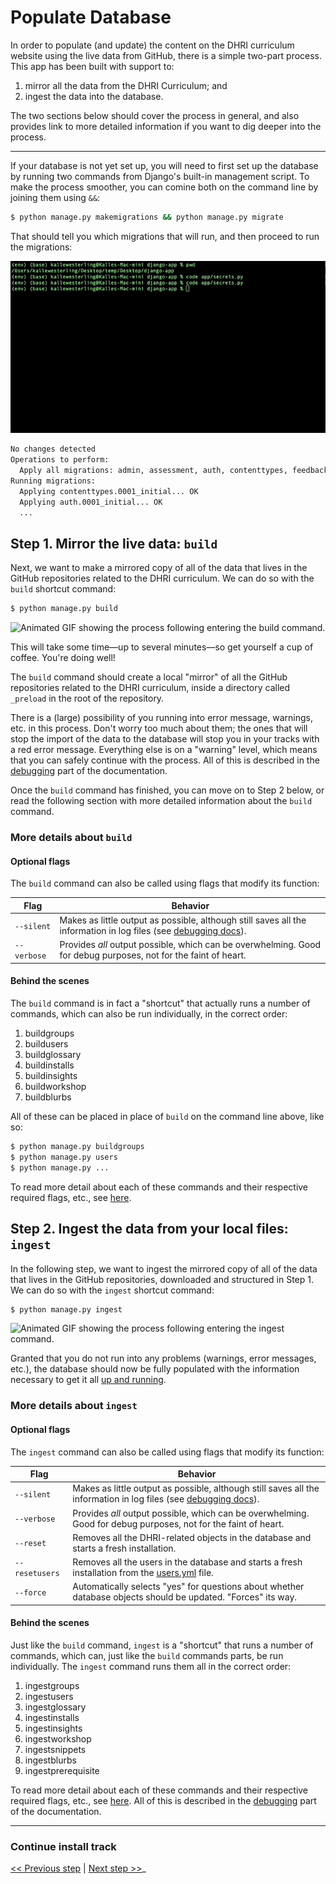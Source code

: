 # Populate Database

In order to populate (and update) the content on the DHRI curriculum website using the live data from GitHub, there is a simple two-part process. This app has been built with support to:

1. mirror all the data from the DHRI Curriculum; and
2. ingest the data into the database.

The two sections below should cover the process in general, and also provides link to more detailed information if you want to dig deeper into the process.

---

If your database is not yet set up, you will need to first set up the database by running two commands from Django's built-in management script. To make the process smoother, you can comine both on the command line by joining them using `&&`:

```sh
$ python manage.py makemigrations && python manage.py migrate
```

That should tell you which migrations that will run, and then proceed to run the migrations:

![Animated GIF showing the migration process also represented in text below.](images/07-migrate.gif)

```sh
No changes detected
Operations to perform:
  Apply all migrations: admin, assessment, auth, contenttypes, feedback, glossary, insight, install, learner, lesson, library, sessions, website, workshop
Running migrations:
  Applying contenttypes.0001_initial... OK
  Applying auth.0001_initial... OK
  ...
```

## Step 1. Mirror the live data: `build`

Next, we want to make a mirrored copy of all of the data that lives in the GitHub repositories related to the DHRI curriculum. We can do so with the `build` shortcut command:

```sh
$ python manage.py build
```

![Animated GIF showing the process following entering the `build` command.](images/08-build.gif)

This will take some time—up to several minutes—so get yourself a cup of coffee. You're doing well!

The `build` command should create a local "mirror" of all the GitHub repositories related to the DHRI curriculum, inside a directory called `_preload` in the root of the repository.

There is a (large) possibility of you running into error message, warnings, etc. in this process. Don't worry too much about them; the ones that will stop the import of the data to the database will stop you in your tracks with a red error message. Everything else is on a "warning" level, which means that you can safely continue with the process. All of this is described in the [debugging](debug.md) part of the documentation.

Once the `build` command has finished, you can move on to Step 2 below, or read the following section with more detailed information about the `build` command.

### More details about `build`

#### Optional flags

The `build` command can also be called using flags that modify its function:

| Flag              | Behavior                                                                                                        |
| ----------------- | --------------------------------------------------------------------------------------------------------------- |
| `--silent`        | Makes as little output as possible, although still saves all the information in log files (see [debugging docs](debug.md)).          |
| `--verbose`       | Provides _all_ output possible, which can be overwhelming. Good for debug purposes, not for the faint of heart. |

#### Behind the scenes

The `build` command is in fact a "shortcut" that actually runs a number of commands, which can also be run individually, in the correct order:

1. buildgroups
2. buildusers
3. buildglossary
4. buildinstalls
5. buildinsights
6. buildworkshop
7. buildblurbs

All of these can be placed in place of `build` on the command line above, like so:

```sh
$ python manage.py buildgroups
$ python manage.py users
$ python manage.py ...
```

To read more detail about each of these commands and their respective required flags, etc., see [here](detail-build.md).

## Step 2. Ingest the data from your local files: `ingest`

In the following step, we want to ingest the mirrored copy of all of the data that lives in the GitHub repositories, downloaded and structured in Step 1. We can do so with the `ingest` shortcut command:

```sh
$ python manage.py ingest
```

![Animated GIF showing the process following entering the `ingest` command.](images/09-ingest.gif)

Granted that you do not run into any problems (warnings, error messages, etc.), the database should now be fully populated with the information necessary to get it all [up and running](run.md).

### More details about `ingest`

#### Optional flags

The `ingest` command can also be called using flags that modify its function:

| Flag              | Behavior                                                                                                        |
| ----------------- | --------------------------------------------------------------------------------------------------------------- |
| `--silent`        | Makes as little output as possible, although still saves all the information in log files (see [debugging docs](debug.md)).          |
| `--verbose`       | Provides _all_ output possible, which can be overwhelming. Good for debug purposes, not for the faint of heart. |
| `--reset`         | Removes all the DHRI-related objects in the database and starts a fresh installation.                           |
| `--resetusers`    | Removes all the users in the database and starts a fresh installation from the [users.yml](add-new-user.md) file. |
| `--force`         | Automatically selects "yes" for questions about whether database objects should be updated. "Forces" its way.   |

#### Behind the scenes

Just like the `build` command, `ingest` is a "shortcut" that runs a number of commands, which can, just like the `build` commands parts, be run individually. The `ingest` command runs them all in the correct order:

1. ingestgroups
2. ingestusers
3. ingestglossary
4. ingestinstalls
5. ingestinsights
6. ingestworkshop
7. ingestsnippets
8. ingestblurbs
9. ingestprerequisite

To read more detail about each of these commands and their respective required flags, etc., see [here](detail-ingest.md). All of this is described in the [debugging](debug.md) part of the documentation.

---

### Continue install track

[<< Previous step](install.md) | [Next step >>](run.md)_